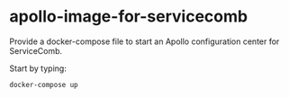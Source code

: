 # apollo-image-for-servicecomb

Provide a docker-compose file to start an Apollo configuration center for ServiceComb.

Start by typing:
```bash
docker-compose up
```
